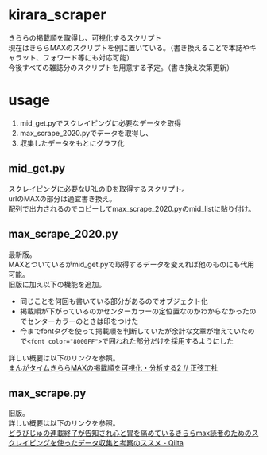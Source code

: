 # kirara_scraper
きららの掲載順を取得し、可視化するスクリプト  
現在はきららMAXのスクリプトを例に置いている。（書き換えることで本誌やキャラット、フォワード等にも対応可能）  
今後すべての雑誌分のスクリプトを用意する予定。（書き換え次第更新）  

# usage
1. mid_get.pyでスクレイピングに必要なデータを取得
1. max_scrape_2020.pyでデータを取得し、
1. 収集したデータをもとにグラフ化

## mid_get.py
スクレイピングに必要なURLのIDを取得するスクリプト。  
urlのMAXの部分は適宜書き換え。  
配列で出力されるのでコピーしてmax_scrape_2020.pyのmid_listに貼り付け。  

## max_scrape_2020.py
最新版。  
MAXとついているがmid_get.pyで取得するデータを変えれば他のものにも代用可能。  
旧版に加え以下の機能を追加。  

- 同じことを何回も書いている部分があるのでオブジェクト化
- 掲載順が下がっているのかセンターカラーの定位置なのかわからなかったのでセンターカラーのときは印をつけた
- 今までfontタグを使って掲載順を判断していたが余計な文章が増えていたので```<font color="8000FF">```で囲われた部分だけを採用するようにした

詳しい概要は以下のリンクを参照。  
[まんがタイムきららMAXの掲載順を可視化・分析する2 // 正弦工社](https://seigenkousya.github.io/post/kirara_order_2020/)  

## max_scrape.py
旧版。  
詳しい概要は以下のリンクを参照。  
[どうびじゅの連載終了が告知され心と胃を痛めているきららmax読者のためのスクレイピングを使ったデータ収集と考察のススメ - Qiita](https://qiita.com/Seigenkousya/items/8f0ffbd2c34a8e8535e2)




